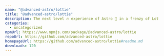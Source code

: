 ```yaml
---
name: "@advanced-astro/lottie"
title: "@advanced-astro/lottie"
description: The next level 🔥 experience of Astro 🚀 in a frenzy of Lottie wizardry 🪄
categories:
  - uncategorized
npmUrl: https://www.npmjs.com/package/@advanced-astro/lottie
repoUrl: https://github.com/advanced-astro/lottie
homepageUrl: https://github.com/advanced-astro/lottie#readme.md
downloads: 120
---
```

